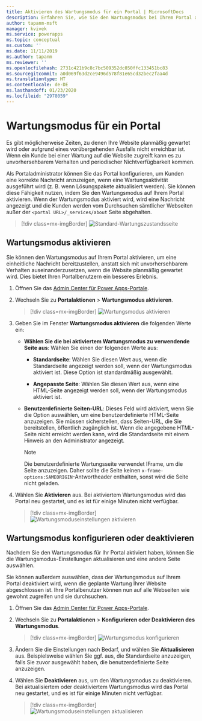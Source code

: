 ```yaml
---
title: Aktivieren des Wartungsmodus für ein Portal | MicrosoftDocs
description: Erfahren Sie, wie Sie den Wartungsmodus bei Ihrem Portal aktivieren.
author: tapanm-msft
manager: kvivek
ms.service: powerapps
ms.topic: conceptual
ms.custom: ''
ms.date: 11/11/2019
ms.author: tapanm
ms.reviewer: ''
ms.openlocfilehash: 2731c421b9c8c7bc509352dc050ffc133451bc83
ms.sourcegitcommit: a0d069f63d2ce9496d578f81e65cd32bec2faa4d
ms.translationtype: HT
ms.contentlocale: de-DE
ms.lasthandoff: 01/23/2020
ms.locfileid: "2978059"
---
```

# <a name="maintenance-mode-for-a-portal"></a>Wartungsmodus für ein Portal

Es gibt möglicherweise Zeiten, zu denen Ihre Website planmäßig gewartet wird oder aufgrund eines vorübergehenden Ausfalls nicht erreichbar ist. Wenn ein Kunde bei einer Wartung auf die Website zugreift kann es zu unvorhersehbarem Verhalten und periodischer Nichtverfügbarkeit kommen. 

Als Portaladministrator können Sie das Portal konfigurieren, um Kunden eine korrekte Nachricht anzuzeigen, wenn eine Wartungsaktivität ausgeführt wird (z. B. wenn Lösungspakete aktualisiert werden). Sie können diese Fähigkeit nutzen, indem Sie den Wartungsmodus auf Ihrem Portal aktivieren. Wenn der Wartungsmodus aktiviert wird, wird eine Nachricht angezeigt und die Kunden werden vom Durchsuchen sämtlicher Webseiten außer der `<portal URL>/_services/about` Seite abgehalten.

> [!div class=mx-imgBorder]
> ![Standard-Wartungszustandsseite](../media/default-maint-page.png "Standard-Wartungszustandsseite")

## <a name="enable-maintenance-mode"></a>Wartungsmodus aktivieren

Sie können den Wartungsmodus auf Ihrem Portal aktivieren, um eine einheitliche Nachricht bereitzustellen, anstatt sich mit unvorhersehbarem Verhalten auseinanderzusetzen, wenn die Website planmäßig gewartet wird. Dies bietet Ihren Portalbenutzern ein besseres Erlebnis.

1. Öffnen Sie das [Admin Center für Power Apps-Portale](admin-overview.md).

3. Wechseln Sie zu **Portalaktionen** > **Wartungsmodus aktivieren**.

    > [!div class=mx-imgBorder]
    > ![Wartungsmodus aktivieren](../media/enable-maint-mode-button.png "Wartungsmodus aktivieren")

4. Geben Sie im Fenster **Wartungsmodus aktivieren** die folgenden Werte ein:
    - **Wählen Sie die bei aktiviertem Wartungsmodus zu verwendende Seite aus**: Wählen Sie einen der folgenden Werte aus:

        - **Standardseite**: Wählen Sie diesen Wert aus, wenn die Standardseite angezeigt werden soll, wenn der Wartungsmodus aktiviert ist. Diese Option ist standardmäßig ausgewählt.

        - **Angepasste Seite**: Wählen Sie diesen Wert aus, wenn eine HTML-Seite angezeigt werden soll, wenn der Wartungsmodus aktiviert ist.

    - **Benutzerdefinierte Seiten-URL**: Dieses Feld wird aktiviert, wenn Sie die Option auswählen, um eine benutzerdefinierte HTML-Seite anzuzeigen. Sie müssen sicherstellen, dass Seiten-URL, die Sie bereitstellen, öffentlich zugänglich ist. Wenn die angegebene HTML-Seite nicht erreicht werden kann, wird die Standardseite mit einem Hinweis an den Administrator angezeigt.

        > [!NOTE]
        > Die benutzerdefinierte Wartungsseite verwendet IFrame, um die Seite anzuzeigen. Daher sollte die Seite keinen `x-frame-options:SAMEORIGIN`-Antwortheader enthalten, sonst wird die Seite nicht geladen.

5. Wählen Sie **Aktivieren** aus. Bei aktiviertem Wartungsmodus wird das Portal neu gestartet, und es ist für einige Minuten nicht verfügbar. 

    > [!div class=mx-imgBorder]
    > ![Wartungsmoduseinstellungen aktivieren](../media/enable-maint-mode.png "Wartungsmoduseinstellungen aktivieren")

## <a name="configure-or-disable-maintenance-mode"></a>Wartungsmodus konfigurieren oder deaktivieren

Nachdem Sie den Wartungsmodus für Ihr Portal aktiviert haben, können Sie die Wartungsmodus-Einstellungen aktualisieren und eine andere Seite auswählen.

Sie können außerdem auswählen, dass der Wartungsmodus auf Ihrem Portal deaktiviert wird, wenn die geplante Wartung Ihrer Website abgeschlossen ist. Ihre Portalbenutzer können nun auf alle Webseiten wie gewohnt zugreifen und sie durchsuchen.

1. Öffnen Sie das [Admin Center für Power Apps-Portale](admin-overview.md).

2. Wechseln Sie zu **Portalaktionen** > **Konfigurieren oder Deaktivieren des Wartungsmodus**.

    > [!div class=mx-imgBorder]
    > ![Wartungsmodus konfigurieren](../media/configure-maint-mode-button.png "Wartungsmodus konfigurieren")

3. Ändern Sie die Einstellungen nach Bedarf, und wählen Sie **Aktualisieren** aus. Beispielsweise wählen Sie ggf. aus, die Standardseite anzuzeigen, falls Sie zuvor ausgewählt haben, die benutzerdefinierte Seite anzuzeigen.

4. Wählen Sie **Deaktivieren** aus, um den Wartungsmodus zu deaktivieren. Bei aktualisiertem oder deaktiviertem Wartungsmodus wird das Portal neu gestartet, und es ist für einige Minuten nicht verfügbar.

    > [!div class=mx-imgBorder]
    > ![Wartungsmoduseinstellungen aktualisieren](../media/configure-maint-mode.png "Wartungsmoduseinstellungen aktualisieren")

